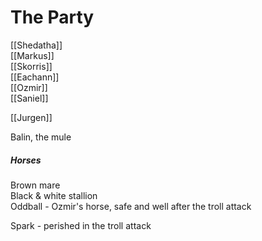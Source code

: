 # The Party
[[Shedatha]]  
[[Markus]]  
[[Skorris]]  
[[Eachann]]  
[[Ozmir]]  
[[Saniel]]

[[Jurgen]]


Balin, the mule  

##### Horses
Brown mare  
Black & white stallion  
Oddball - Ozmir's horse, safe and well after the troll attack

Spark - perished in the troll attack

